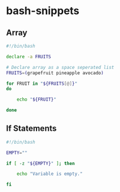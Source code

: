 # bash-snippets

## Array

```bash
#!/bin/bash

declare -a FRUITS

# Declare array as a space seperated list
FRUITS=(grapefruit pineapple avocado)

for FRUIT in "${FRUITS[@]}"
do

	echo "${FRUIT}"

done
```

## If Statements

```bash
#!/bin/bash

EMPTY=""

if [ -z "${EMPTY}" ]; then

    echo "Variable is empty."

fi
```

